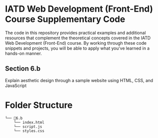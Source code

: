 # IATD Web Development (Front-End) Course Supplementary Code


The code in this repository provides practical examples and additional resources that complement the theoretical concepts covered in the IATD Web Development (Front-End) course. By working through these code snippets and projects, you will be able to apply what you've learned in a hands-on manner.

## Section 6.b

Explain aesthetic design through a sample website  using HTML, CSS, and JavaScript

# Folder Structure

```
└── 📁6.b
    └── index.html
    └── script.js
    └── styles.css
```